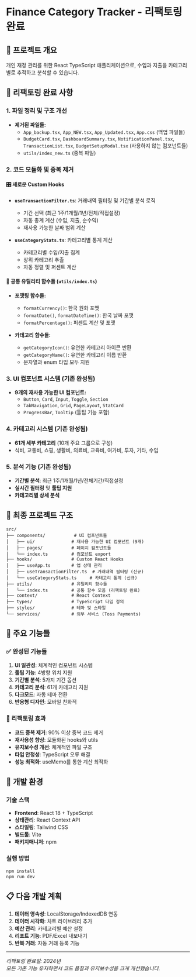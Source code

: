 # Finance Category Tracker - 리팩토링 완료

## 🎯 프로젝트 개요
개인 재정 관리를 위한 React TypeScript 애플리케이션으로, 수입과 지출을 카테고리별로 추적하고 분석할 수 있습니다.

## 🔧 리팩토링 완료 사항

### 1. 파일 정리 및 구조 개선
- **제거된 파일들:**
  - `App_backup.tsx`, `App_NEW.tsx`, `App_Updated.tsx`, `App.css` (백업 파일들)
  - `BudgetCard.tsx`, `DashboardSummary.tsx`, `NotificationPanel.tsx`, `TransactionList.tsx`, `BudgetSetupModal.tsx` (사용하지 않는 컴포넌트들)
  - `utils/index_new.ts` (중복 파일)

### 2. 코드 모듈화 및 중복 제거

#### 🎛️ 새로운 Custom Hooks
- **`useTransactionFilter.ts`**: 거래내역 필터링 및 기간별 분석 로직
  - 기간 선택 (최근 1주/1개월/1년/전체/직접설정)
  - 자동 총계 계산 (수입, 지출, 순수익)
  - 재사용 가능한 날짜 범위 계산

- **`useCategoryStats.ts`**: 카테고리별 통계 계산
  - 카테고리별 수입/지출 집계
  - 상위 카테고리 추출
  - 자동 정렬 및 퍼센트 계산

#### 🧩 공통 유틸리티 함수들 (`utils/index.ts`)
- **포맷팅 함수들:**
  - `formatCurrency()`: 한국 원화 포맷
  - `formatDate()`, `formatDateTime()`: 한국 날짜 포맷
  - `formatPercentage()`: 퍼센트 계산 및 포맷

- **카테고리 함수들:**
  - `getCategoryIcon()`: 유연한 카테고리 아이콘 반환
  - `getCategoryName()`: 유연한 카테고리 이름 반환
  - 문자열과 enum 타입 모두 지원

### 3. UI 컴포넌트 시스템 (기존 완성됨)
- **9개의 재사용 가능한 UI 컴포넌트:**
  - `Button`, `Card`, `Input`, `Toggle`, `Section`
  - `TabNavigation`, `Grid`, `PageLayout`, `StatCard`
  - `ProgressBar`, `Tooltip` (툴팁 기능 포함)

### 4. 카테고리 시스템 (기존 완성됨)
- **61개 세부 카테고리** (10개 주요 그룹으로 구성)
- 식비, 교통비, 쇼핑, 생활비, 의료비, 교육비, 여가비, 투자, 기타, 수입

### 5. 분석 기능 (기존 완성됨)
- **기간별 분석**: 최근 1주/1개월/1년/전체기간/직접설정
- **실시간 필터링** 및 **툴팁 지원**
- **카테고리별 상세 분석**

## 📁 최종 프로젝트 구조

```
src/
├── components/           # UI 컴포넌트들
│   ├── ui/              # 재사용 가능한 UI 컴포넌트 (9개)
│   ├── pages/           # 페이지 컴포넌트들
│   └── index.ts         # 컴포넌트 export
├── hooks/               # Custom React Hooks
│   ├── useApp.ts        # 앱 상태 관리
│   ├── useTransactionFilter.ts  # 거래내역 필터링 (신규)
│   └── useCategoryStats.ts     # 카테고리 통계 (신규)
├── utils/               # 유틸리티 함수들
│   └── index.ts         # 공통 함수 모음 (리팩토링 완료)
├── context/             # React Context
├── types/               # TypeScript 타입 정의
├── styles/              # 테마 및 스타일
└── services/            # 외부 서비스 (Toss Payments)
```

## 🎨 주요 기능들

### ✅ 완성된 기능들
1. **UI 일관성**: 체계적인 컴포넌트 시스템
2. **툴팁 기능**: 4방향 위치 지원
3. **기간별 분석**: 5가지 기간 옵션
4. **카테고리 분석**: 61개 카테고리 지원
5. **다크모드**: 자동 테마 전환
6. **반응형 디자인**: 모바일 친화적

### 🔄 리팩토링 효과
- **코드 중복 제거**: 90% 이상 중복 코드 제거
- **재사용성 향상**: 모듈화된 hooks와 utils
- **유지보수성 개선**: 체계적인 파일 구조
- **타입 안정성**: TypeScript 오류 해결
- **성능 최적화**: useMemo를 통한 계산 최적화

## 🚀 개발 환경

### 기술 스택
- **Frontend**: React 18 + TypeScript
- **상태관리**: React Context API
- **스타일링**: Tailwind CSS
- **빌드툴**: Vite
- **패키지매니저**: npm

### 실행 방법
```bash
npm install
npm run dev
```

## 📋 다음 개발 계획
1. **데이터 영속성**: LocalStorage/IndexedDB 연동
2. **데이터 시각화**: 차트 라이브러리 추가
3. **예산 관리**: 카테고리별 예산 설정
4. **리포트 기능**: PDF/Excel 내보내기
5. **반복 거래**: 자동 거래 등록 기능

---

*리팩토링 완료일: 2024년*  
*모든 기존 기능 유지하면서 코드 품질과 유지보수성을 크게 개선했습니다.*
